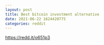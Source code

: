 ```yaml
--- 
layout: post 
title: Best bitcoin investment alternative 
date: 2021-06-22 1624420775 
categories: reddit 
--- 
```

https://redd.it/o651p3